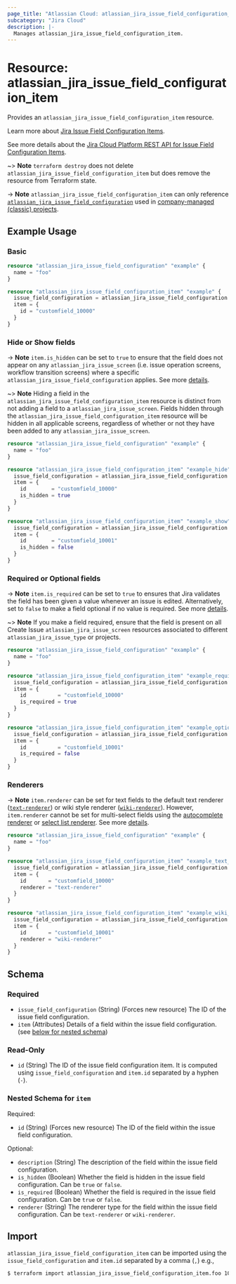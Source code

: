 ```yaml
---
page_title: "Atlassian Cloud: atlassian_jira_issue_field_configuration_item"
subcategory: "Jira Cloud"
description: |-
  Manages atlassian_jira_issue_field_configuration_item.
---
```


# Resource: atlassian_jira_issue_field_configuration_item

Provides an `atlassian_jira_issue_field_configuration_item` resource.

Learn more about [Jira Issue Field Configuration Items](https://support.atlassian.com/jira-cloud-administration/docs/change-a-field-configuration/).

See more details about the [Jira Cloud Platform REST API for Issue Field Configuration Items](https://developer.atlassian.com/cloud/jira/platform/rest/v3/api-group-issue-field-configurations/#api-rest-api-3-fieldconfiguration-id-fields-get).

~> **Note** `terraform destroy` does not delete `atlassian_jira_issue_field_configuration_item` but does remove the resource from Terraform state.

-> **Note** `atlassian_jira_issue_field_configuration_item` can only reference [`atlassian_jira_issue_field_configuration`](https://registry.terraform.io/providers/openscientia/atlassian/latest/docs/resources/jira_issue_field_configuration) used in [company-managed (classic) projects](https://support.atlassian.com/jira-software-cloud/docs/what-are-team-managed-and-company-managed-projects/).

## Example Usage

### Basic

```terraform
resource "atlassian_jira_issue_field_configuration" "example" {
  name = "foo"
}

resource "atlassian_jira_issue_field_configuration_item" "example" {
  issue_field_configuration = atlassian_jira_issue_field_configuration.example.id
  item = {
    id = "customfield_10000"
  }
}
```

### Hide or Show fields

-> **Note** `item.is_hidden` can be set to `true` to ensure that the field does not appear on any `atlassian_jira_issue_screen` (i.e. issue operation screens, workflow transition screens) where a specific `atlassian_jira_issue_field_configuration` applies. See more [details](https://support.atlassian.com/jira-cloud-administration/docs/specify-field-behavior/#Hide-or-show-a-field).

~> **Note** Hiding a field in the `atlassian_jira_issue_field_configuration_item` resource is distinct from not adding a field to a `atlassian_jira_issue_screen`. Fields hidden through the `atlassian_jira_issue_field_configuration_item` resource will be hidden in all applicable screens, regardless of whether or not they have been added to any `atlassian_jira_issue_screen`.

```terraform
resource "atlassian_jira_issue_field_configuration" "example" {
  name = "foo"
}

resource "atlassian_jira_issue_field_configuration_item" "example_hide" {
  issue_field_configuration = atlassian_jira_issue_field_configuration.example.id
  item = {
    id        = "customfield_10000"
    is_hidden = true
  }
}

resource "atlassian_jira_issue_field_configuration_item" "example_show" {
  issue_field_configuration = atlassian_jira_issue_field_configuration.example.id
  item = {
    id        = "customfield_10001"
    is_hidden = false
  }
}
```

### Required or Optional fields

-> **Note** `item.is_required` can be set to `true` to ensures that Jira validates the field has been given a value whenever an issue is edited. Alternatively, set to `false` to make a field optional if no value is required. See more [details](https://support.atlassian.com/jira-cloud-administration/docs/specify-field-behavior/#Make-a-field-required-or-optional).

~> **Note** If you make a field required, ensure that the field is present on all Create Issue `atlassian_jira_issue_screen` resources associated to different `atlassian_jira_issue_type` or projects.

```terraform
resource "atlassian_jira_issue_field_configuration" "example" {
  name = "foo"
}

resource "atlassian_jira_issue_field_configuration_item" "example_required" {
  issue_field_configuration = atlassian_jira_issue_field_configuration.example.id
  item = {
    id          = "customfield_10000"
    is_required = true
  }
}

resource "atlassian_jira_issue_field_configuration_item" "example_optional" {
  issue_field_configuration = atlassian_jira_issue_field_configuration.example.id
  item = {
    id          = "customfield_10001"
    is_required = false
  }
}
```

### Renderers

-> **Note** `item.renderer` can be set for text fields to the default text renderer ([`text-renderer`](https://support.atlassian.com/jira-cloud-administration/docs/configure-renderers/#Default-text-renderer)) or wiki style renderer ([`wiki-renderer`](https://support.atlassian.com/jira-cloud-administration/docs/configure-renderers/#Wiki-style-renderer)). However, `item.renderer` cannot be set for multi-select fields using the [autocomplete renderer](https://support.atlassian.com/jira-cloud-administration/docs/configure-renderers/#Autocomplete-and-select-list-renderers) or [select list renderer](https://support.atlassian.com/jira-cloud-administration/docs/configure-renderers/#Autocomplete-and-select-list-renderers). See more [details](https://support.atlassian.com/jira-cloud-administration/docs/configure-renderers/).

```terraform
resource "atlassian_jira_issue_field_configuration" "example" {
  name = "foo"
}

resource "atlassian_jira_issue_field_configuration_item" "example_text_renderer" {
  issue_field_configuration = atlassian_jira_issue_field_configuration.example.id
  item = {
    id       = "customfield_10000"
    renderer = "text-renderer"
  }
}

resource "atlassian_jira_issue_field_configuration_item" "example_wiki_renderer" {
  issue_field_configuration = atlassian_jira_issue_field_configuration.example.id
  item = {
    id       = "customfield_10001"
    renderer = "wiki-renderer"
  }
}
```

<!-- schema generated by tfplugindocs -->
## Schema

### Required

- `issue_field_configuration` (String) (Forces new resource) The ID of the issue field configuration.
- `item` (Attributes) Details of a field within the issue field configuration. (see [below for nested schema](#nestedatt--item))

### Read-Only

- `id` (String) The ID of the issue field configuration item. It is computed using `issue_field_configuration` and `item.id` separated by a hyphen (`-`).

<a id="nestedatt--item"></a>
### Nested Schema for `item`

Required:

- `id` (String) (Forces new resource) The ID of the field within the issue field configuration.

Optional:

- `description` (String) The description of the field within the issue field configuration.
- `is_hidden` (Boolean) Whether the field is hidden in the issue field configuration. Can be `true` or `false`.
- `is_required` (Boolean) Whether the field is required in the issue field configuration. Can be `true` or `false`.
- `renderer` (String) The renderer type for the field within the issue field configuration. Can be `text-renderer` or `wiki-renderer`.

## Import

`atlassian_jira_issue_field_configuration_item` can be imported using the `issue_field_configuration` and `item.id` separated by a comma (`,`) e.g.,

```sh
$ terraform import atlassian_jira_issue_field_configuration_item.foo 10000,customfield_10000
```
